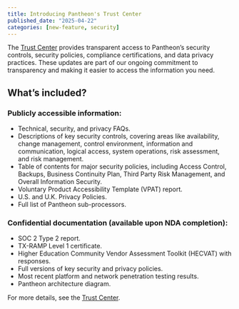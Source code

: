 ```yaml
---
title: Introducing Pantheon's Trust Center
published_date: "2025-04-22"
categories: [new-feature, security]
---
```


The [Trust Center](https://trust.pantheon.io/) provides transparent access to Pantheon’s security controls, security policies, compliance certifications, and data privacy practices. These updates are part of our ongoing commitment to transparency and making it easier to access the information you need.

## What’s included?

### Publicly accessible information:

* Technical, security, and privacy FAQs.
* Descriptions of key security controls, covering areas like availability, change management, control environment, information and communication, logical access, system operations, risk assessment, and risk management.
* Table of contents for major security policies, including Access Control, Backups, Business Continuity Plan, Third Party Risk Management, and Overall Information Security.
* Voluntary Product Accessibility Template (VPAT) report.
* U.S. and U.K. Privacy Policies.
* Full list of Pantheon sub-processors.

### Confidential documentation (available upon NDA completion):

* SOC 2 Type 2 report.
* TX-RAMP Level 1 certificate.
* Higher Education Community Vendor Assessment Toolkit (HECVAT) with responses.
* Full versions of key security and privacy policies.
* Most recent platform and network penetration testing results.
* Pantheon architecture diagram.

For more details, see the [Trust Center](https://trust.pantheon.io/). 
